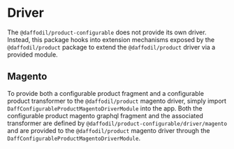 # Driver
The `@daffodil/product-configurable` does not provide its own driver. Instead, this package hooks into extension mechanisms exposed by the `@daffodil/product` package to extend the `@daffodil/product` driver via a provided module.

## Magento
To provide both a configurable product fragment and a configurable product transformer to the `@daffodil/product` magento driver, simply import `DaffConfigurableProductMagentoDriverModule` into the app. Both the configurable product magento graphql fragment and the associated transformer are defined by `@daffodil/product-configurable/driver/magento` and are provided to the `@daffodil/product` magento driver through the `DaffConfigurableProductMagentoDriverModule`.
